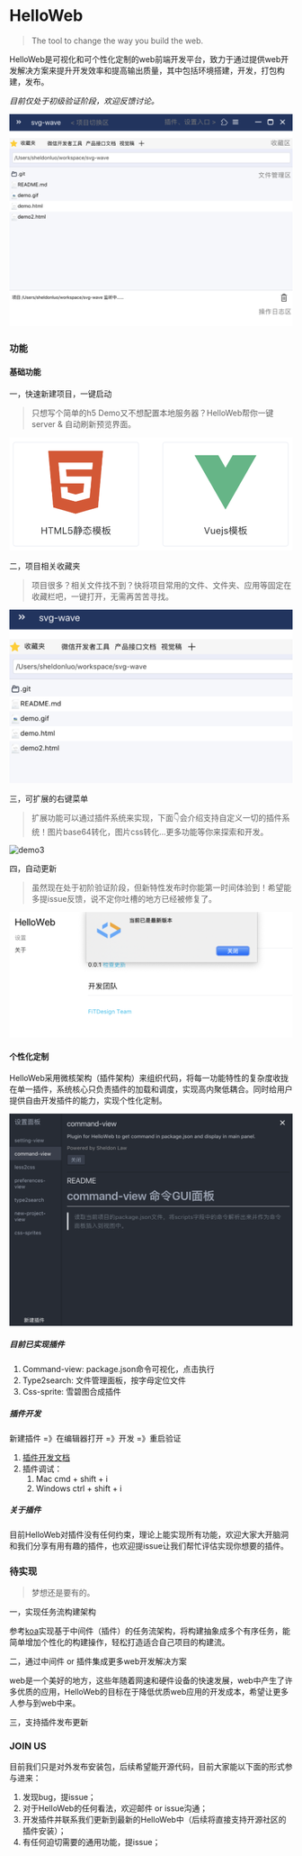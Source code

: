 # HelloWeb
> The tool to change the way you build the web.

HelloWeb是可视化和可个性化定制的web前端开发平台，致力于通过提供web开发解决方案来提升开发效率和提高输出质量，其中包括环境搭建，开发，打包构建，发布。

*目前仅处于初级验证阶段，欢迎反馈讨论。*

![主面板](./img/main.png)

### 功能

#### 基础功能

一，快速新建项目，一键启动

> 只想写个简单的h5 Demo又不想配置本地服务器？HelloWeb帮你一键server & 自动刷新预览界面。

![新建项目](./img/demo1.png)

二，项目相关收藏夹

> 项目很多？相关文件找不到？快将项目常用的文件、文件夹、应用等固定在收藏栏吧，一键打开，无需再苦苦寻找。

![收藏夹](./img/demo2.png)



三，可扩展的右键菜单

> 扩展功能可以通过插件系统来实现，下面👇会介绍支持自定义一切的插件系统！图片base64转化，图片css转化...更多功能等你来探索和开发。

![demo3](/Users/sheldonluo/workspace/HelloWeb/img/demo3.png)



四，自动更新

> 虽然现在处于初阶验证阶段，但新特性发布时你能第一时间体验到！希望能多提issue反馈，说不定你吐槽的地方已经被修复了。

![demo4](./img/demo4.png)

#### 个性化定制

HelloWeb采用微核架构（插件架构）来组织代码，将每一功能特性的复杂度收拢在单一插件，系统核心只负责插件的加载和调度，实现高内聚低耦合。同时给用户提供自由开发插件的能力，实现个性化定制。

![image-20180925203152081](./img/demo5.png)

##### 目前已实现插件

1. Command-view: package.json命令可视化，点击执行
2. Type2search: 文件管理面板，按字母定位文件
3. Css-sprite: 雪碧图合成插件

##### 插件开发

新建插件 =》在编辑器打开 =》开发 =》重启验证

1. [插件开发文档](./plugin.md)
2. 插件调试：
   1. Mac cmd + shift + i
   2. Windows ctrl + shift + i



##### 关于插件

目前HelloWeb对插件没有任何约束，理论上能实现所有功能，欢迎大家大开脑洞和我们分享有用有趣的插件，也欢迎提issue让我们帮忙评估实现你想要的插件。

### 待实现

> 梦想还是要有的。

一，实现任务流构建架构

参考[koa](https://github.com/koajs/koa)实现基于中间件（插件）的任务流架构，将构建抽象成多个有序任务，能简单增加个性化的构建操作，轻松打造适合自己项目的构建流。



二，通过中间件 or 插件集成更多web开发解决方案

web是一个美好的地方，这些年随着网速和硬件设备的快速发展，web中产生了许多优质的应用，HelloWeb的目标在于降低优质web应用的开发成本，希望让更多人参与到web中来。



三，支持插件发布更新



### JOIN US

目前我们只是对外发布安装包，后续希望能开源代码，目前大家能以下面的形式参与进来：

1. 发现bug，提issue；
2. 对于HelloWeb的任何看法，欢迎邮件 or issue沟通；
3. 开发插件并联系我们更新到最新的HelloWeb中（后续将直接支持开源社区的插件安装）；
4. 有任何迫切需要的通用功能，提issue；